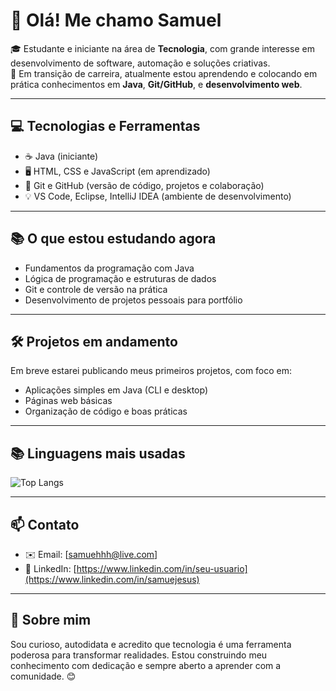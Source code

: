 # 👋 Olá! Me chamo Samuel

🎓 Estudante e iniciante na área de **Tecnologia**, com grande interesse em desenvolvimento de software, automação e soluções criativas.  
🚀 Em transição de carreira, atualmente estou aprendendo e colocando em prática conhecimentos em **Java**, **Git/GitHub**, e **desenvolvimento web**.

---

## 💻 Tecnologias e Ferramentas

- ☕ Java (iniciante)
- 🖥️ HTML, CSS e JavaScript (em aprendizado)
- 🧠 Git e GitHub (versão de código, projetos e colaboração)
- 💡 VS Code, Eclipse, IntelliJ IDEA (ambiente de desenvolvimento)

---

## 📚 O que estou estudando agora

- Fundamentos da programação com Java
- Lógica de programação e estruturas de dados
- Git e controle de versão na prática
- Desenvolvimento de projetos pessoais para portfólio

---

## 🛠 Projetos em andamento

Em breve estarei publicando meus primeiros projetos, com foco em:
- Aplicações simples em Java (CLI e desktop)
- Páginas web básicas
- Organização de código e boas práticas

---

## 📚 Linguagens mais usadas

![Top Langs](https://github-readme-stats.vercel.app/api/top-langs/?username=SamueldJesus&layout=compact&theme=github_dark)

---

## 📫 Contato

- ✉️ Email: [samuehhh@live.com]
- 💼 LinkedIn: [https://www.linkedin.com/in/seu-usuario](https://www.linkedin.com/in/samuejesus)

---

## 💬 Sobre mim

Sou curioso, autodidata e acredito que tecnologia é uma ferramenta poderosa para transformar realidades. Estou construindo meu conhecimento com dedicação e sempre aberto a aprender com a comunidade. 😊
